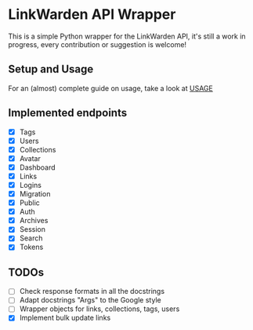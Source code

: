 # LinkWarden API Wrapper
This is a simple Python wrapper for the LinkWarden API, it's still a work in progress, every contribution or suggestion is welcome!

## Setup and Usage

For an (almost) complete guide on usage, take a look at [USAGE](USAGE.md)

## Implemented endpoints
- [x] Tags
- [x] Users
- [x] Collections
- [x] Avatar
- [x] Dashboard
- [x] Links
- [x] Logins
- [x] Migration
- [x] Public
- [x] Auth
- [x] Archives
- [x] Session
- [x] Search
- [x] Tokens 

## TODOs
- [ ] Check response formats in all the docstrings
- [ ] Adapt docstrings "Args" to the Google style
- [ ] Wrapper objects for links, collections, tags, users
- [x] Implement bulk update links
